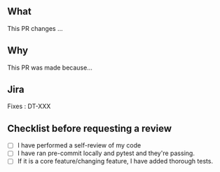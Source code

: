 ## What

This PR changes ...

## Why

This PR was made because...

## Jira

Fixes : DT-XXX

## Checklist before requesting a review

- [ ] I have performed a self-review of my code
- [ ] I have ran pre-commit locally and pytest and they're passing.
- [ ] If it is a core feature/changing feature, I have added thorough tests.
